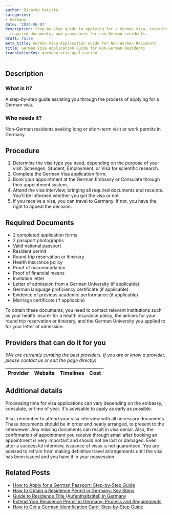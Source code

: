 ```yaml
---
author: Ricardo Batista
categories:
- Germany
date: '2024-06-07'
description: Step-by-step guide to applying for a German visa, covering visa types,
  required documents, and procedures for non-German residents.
draft: false
meta_title: German Visa Application Guide for Non-German Residents
title: German Visa Application Guide for Non-German Residents
translationKey: germany-visa_application
---
```


## Description
### What is it?
A step-by-step guide assisting you through the process of applying for a German visa. 

### Who needs it?
Non-German residents seeking long or short-term visit or work permits in Germany.

## Procedure
1. Determine the visa type you need, depending on the purpose of your visit: Schengen, Student, Employment, or Visa for scientific research.
2. Complete the German Visa application form.
3. Book your appointment at the German Embassy or Consulate through their appointment system.
4. Attend the visa interview, bringing all required documents and receipts. You'll be informed whether you got the visa or not.
5. If you receive a visa, you can travel to Germany. If not, you have the right to appeal the decision.

## Required Documents
- 2 completed application forms
- 2 passport photographs
- Valid national passport
- Resident permit
- Round trip reservation or itinerary
- Health insurance policy
- Proof of accommodation
- Proof of financial means
- Invitation letter
- Letter of admission from a German University (if applicable)
- German language proficiency certificate (if applicable)
- Evidence of previous academic performance (if applicable)
- Marriage certificate (if applicable)

To obtain these documents, you need to contact relevant institutions such as your health insurer for a health insurance policy, the airlines for your round trip reservation or itinerary, and the German University you applied to for your letter of admission.

## Providers that can do it for you

_(We are currently curating the best providers. If you are or know a provider, please contact us or edit the page directly)_

| Provider        |     Website     |     Timelines    |       Cost      |
| :-------------: | :-------------: |  :-------------: | :-------------: |

## Additional details
Processing time for visa applications can vary depending on the embassy, consulate, or time of year. It's advisable to apply as early as possible.

Also, remember to attend your visa interview with all necessary documents. These documents should be in order and neatly arranged, to present to the interviewer. Any missing documents can result in visa denial. Also, the confirmation of appointment you receive through email after booking an appointment is very important and should not be lost or damaged. Even after a successful interview, issuance of visas is not guaranteed. You are advised to refrain from making definitive travel arrangements until the visa has been issued and you have it in your possession.


## Related Posts

- [How to Apply for a German Passport: Step-by-Step Guide](https://tramitit.com/guides/germany/application_for_a_passport/)
- [How to Obtain a Residence Permit in Germany: Key Steps](https://tramitit.com/guides/germany/applying_for_a_residence_permit/)
- [Guide to Residence Title (Aufenthaltstitel) in Germany](https://tramitit.com/guides/germany/application_for_a_residence_title/)
- [Extend Your Residence Permit in Germany: Process and Requirements](https://tramitit.com/guides/germany/extension_of_residence_permit/)
- [How to Get a German Identification Card: Step-by-Step Guide](https://tramitit.com/guides/germany/application_for_an_id_card/)